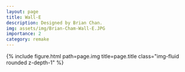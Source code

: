 ```yaml
---
layout: page
title: Wall-E
description: Designed by Brian Chan.
img: assets/img/Brian-Cham-Wall-E.JPG
importance: 2
category: remake
---
```


<div class="row">
    <div class="col-sm mt-3 mt-md-0">
        {% include figure.html path=page.img title=page.title class="img-fluid rounded z-depth-1" %}
    </div>
</div>